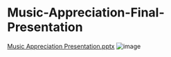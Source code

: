 # Music-Appreciation-Final-Presentation
[Music Appreciation Presentation.pptx](https://github.com/MiscellaneousMongoose/Music-Appreciation-Final-Presentation/files/8583686/Music.Appreciation.Presentation.pptx)
![image](https://user-images.githubusercontent.com/70534986/165777744-50f93a2f-3fbe-4693-a27a-79b38e743956.png)
